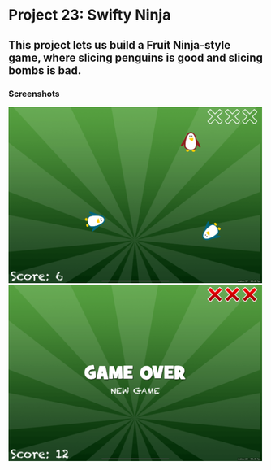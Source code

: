 # Project 23: Swifty Ninja

## This project lets us build a Fruit Ninja-style game, where slicing penguins is good and slicing bombs is bad. 

### Screenshots

<img src="https://github.com/deathlezz/100-Days-of-Swift/blob/main/Projects/30-Project23/Screenshots/Screenshot1.png" width=500> ‎ <img src="https://github.com/deathlezz/100-Days-of-Swift/blob/main/Projects/30-Project23/Screenshots/Screenshot2.png" width=500>
